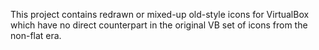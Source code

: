 This project contains redrawn or mixed-up old-style icons for VirtualBox which
have no direct counterpart in the original VB set of icons from the non-flat era.
